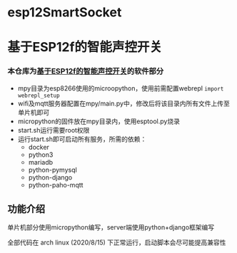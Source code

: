 # esp12SmartSocket

# 基于ESP12f的智能声控开关

### 本仓库为[基于ESP12f的智能声控开关](https://oshwhub.com/an_ye/ji-yuesp8266-di-zhi-neng-kai-guan)的软件部分


+ mpy目录为esp8266使用的microopython，使用前需配置webrepl `import webrepl_setup`
+ wifi及mqtt服务器配置在mpy/main.py中，修改后将该目录内所有文件上传至单片机即可
+ micropython的固件放在mpy目录内，使用esptool.py烧录
+ start.sh运行需要root权限
+ 运行start.sh即可启动所有服务，所需的依赖：
    + docker
    + python3
    + mariadb
    + python-pymysql
    + python-django
    + python-paho-mqtt
## 功能介绍
单片机部分使用micropython编写，server端使用python+django框架编写

全部代码在 arch linux (2020/8/15) 下正常运行，启动脚本会尽可能提高兼容性
